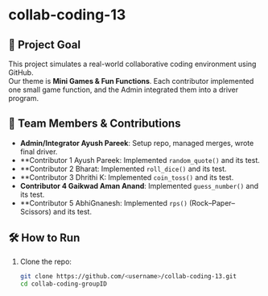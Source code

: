 # collab-coding-13

## 🎯 Project Goal
This project simulates a real-world collaborative coding environment using GitHub.  
Our theme is **Mini Games & Fun Functions**. Each contributor implemented one small game function, and the Admin integrated them into a driver program.

## 👥 Team Members & Contributions
- **Admin/Integrator Ayush Pareek**: Setup repo, managed merges, wrote final driver.
- **Contributor 1 Ayush Pareek: Implemented `random_quote()` and its test.
- **Contributor 2 Bharat: Implemented `roll_dice()` and its test.
- **Contributor 3 Dhrithi K: Implemented `coin_toss()` and its test.
- **Contributor 4 Gaikwad Aman Anand**: Implemented `guess_number()` and its test.
- **Contributor 5 AbhiGnanesh: Implemented `rps()` (Rock–Paper–Scissors) and its test.


## 🛠️ How to Run
1. Clone the repo:
   ```bash
   git clone https://github.com/<username>/collab-coding-13.git
   cd collab-coding-groupID
